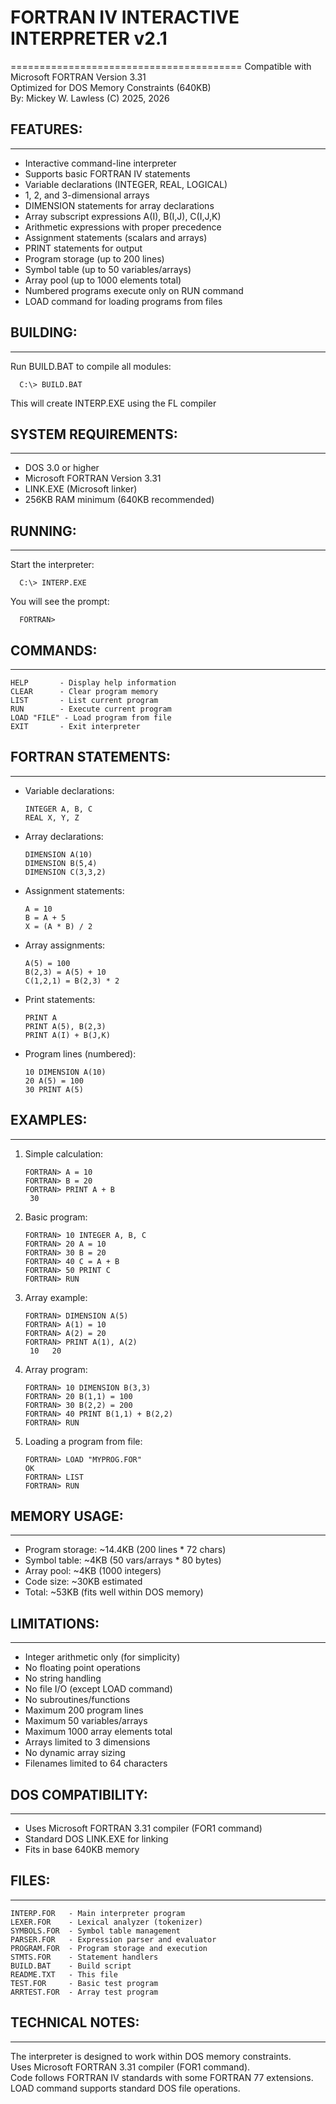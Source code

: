 # FORTRAN IV INTERACTIVE INTERPRETER v2.1
========================================
Compatible with Microsoft FORTRAN Version 3.31  
Optimized for DOS Memory Constraints (640KB)  
By: Mickey W. Lawless (C) 2025, 2026

## FEATURES:
---------
* Interactive command-line interpreter
* Supports basic FORTRAN IV statements
* Variable declarations (INTEGER, REAL, LOGICAL)
* 1, 2, and 3-dimensional arrays
* DIMENSION statements for array declarations
* Array subscript expressions A(I), B(I,J), C(I,J,K)
* Arithmetic expressions with proper precedence
* Assignment statements (scalars and arrays)
* PRINT statements for output
* Program storage (up to 200 lines)
* Symbol table (up to 50 variables/arrays)
* Array pool (up to 1000 elements total)
* Numbered programs execute only on RUN command
* LOAD command for loading programs from files

## BUILDING:
---------
Run BUILD.BAT to compile all modules:

```
  C:\> BUILD.BAT
```

This will create INTERP.EXE using the FL compiler

## SYSTEM REQUIREMENTS:
--------------------
* DOS 3.0 or higher
* Microsoft FORTRAN Version 3.31
* LINK.EXE (Microsoft linker)
* 256KB RAM minimum (640KB recommended)

## RUNNING:
--------
Start the interpreter:

```
  C:\> INTERP.EXE
```

You will see the prompt:

```
  FORTRAN> 
```

## COMMANDS:
---------
```
HELP       - Display help information
CLEAR      - Clear program memory
LIST       - List current program
RUN        - Execute current program
LOAD "FILE" - Load program from file
EXIT       - Exit interpreter
```

## FORTRAN STATEMENTS:
------------------
* Variable declarations:
  ```
  INTEGER A, B, C
  REAL X, Y, Z
  ```
  
* Array declarations:
  ```
  DIMENSION A(10)
  DIMENSION B(5,4)
  DIMENSION C(3,3,2)
  ```
  
* Assignment statements:
  ```
  A = 10
  B = A + 5
  X = (A * B) / 2
  ```
  
* Array assignments:
  ```
  A(5) = 100
  B(2,3) = A(5) + 10
  C(1,2,1) = B(2,3) * 2
  ```
  
* Print statements:
  ```
  PRINT A
  PRINT A(5), B(2,3)
  PRINT A(I) + B(J,K)
  ```
  
* Program lines (numbered):
  ```
  10 DIMENSION A(10)
  20 A(5) = 100
  30 PRINT A(5)
  ```

## EXAMPLES:
---------
1. Simple calculation:
   ```
   FORTRAN> A = 10
   FORTRAN> B = 20  
   FORTRAN> PRINT A + B
    30
   ```

2. Basic program:
   ```
   FORTRAN> 10 INTEGER A, B, C
   FORTRAN> 20 A = 10
   FORTRAN> 30 B = 20
   FORTRAN> 40 C = A + B
   FORTRAN> 50 PRINT C
   FORTRAN> RUN
   ```

3. Array example:
   ```
   FORTRAN> DIMENSION A(5)
   FORTRAN> A(1) = 10
   FORTRAN> A(2) = 20
   FORTRAN> PRINT A(1), A(2)
    10   20
   ```

4. Array program:
   ```
   FORTRAN> 10 DIMENSION B(3,3)
   FORTRAN> 20 B(1,1) = 100
   FORTRAN> 30 B(2,2) = 200
   FORTRAN> 40 PRINT B(1,1) + B(2,2)
   FORTRAN> RUN
   ```

5. Loading a program from file:
   ```
   FORTRAN> LOAD "MYPROG.FOR"
   OK
   FORTRAN> LIST
   FORTRAN> RUN
   ```

## MEMORY USAGE:
-------------
* Program storage: ~14.4KB (200 lines * 72 chars)
* Symbol table: ~4KB (50 vars/arrays * 80 bytes)
* Array pool: ~4KB (1000 integers)
* Code size: ~30KB estimated
* Total: ~53KB (fits well within DOS memory)

## LIMITATIONS:
------------
* Integer arithmetic only (for simplicity)
* No floating point operations
* No string handling
* No file I/O (except LOAD command)
* No subroutines/functions
* Maximum 200 program lines
* Maximum 50 variables/arrays
* Maximum 1000 array elements total
* Arrays limited to 3 dimensions
* No dynamic array sizing
* Filenames limited to 64 characters

## DOS COMPATIBILITY:
------------------
* Uses Microsoft FORTRAN 3.31 compiler (FOR1 command)
* Standard DOS LINK.EXE for linking
* Fits in base 640KB memory

## FILES:
------
```
INTERP.FOR   - Main interpreter program
LEXER.FOR    - Lexical analyzer (tokenizer)
SYMBOLS.FOR  - Symbol table management
PARSER.FOR   - Expression parser and evaluator
PROGRAM.FOR  - Program storage and execution
STMTS.FOR    - Statement handlers
BUILD.BAT    - Build script
README.TXT   - This file
TEST.FOR     - Basic test program
ARRTEST.FOR  - Array test program
```

## TECHNICAL NOTES:
----------------
The interpreter is designed to work within DOS memory constraints.  
Uses Microsoft FORTRAN 3.31 compiler (FOR1 command).  
Code follows FORTRAN IV standards with some FORTRAN 77 extensions.  
LOAD command supports standard DOS file operations.
